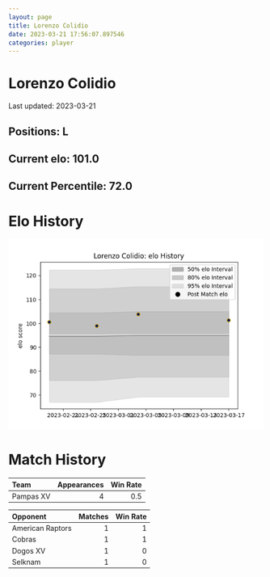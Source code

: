 ```yaml
---  
layout: page  
title: Lorenzo Colidio  
date: 2023-03-21 17:56:07.897546  
categories: player  
---
```

# Lorenzo Colidio


Last updated: 2023-03-21
## Positions: L

## Current elo: 101.0

## Current Percentile: 72.0

# Elo History


![elo history](history_LorenzoColidio.png)
# Match History


| Team      |   Appearances |   Win Rate |
|:----------|--------------:|-----------:|
| Pampas XV |             4 |        0.5 |

| Opponent         |   Matches |   Win Rate |
|:-----------------|----------:|-----------:|
| American Raptors |         1 |          1 |
| Cobras           |         1 |          1 |
| Dogos XV         |         1 |          0 |
| Selknam          |         1 |          0 |